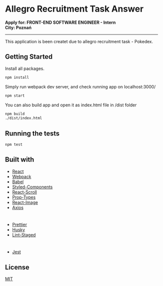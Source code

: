 # Allegro Recruitment Task Answer

**Apply for: FRONT-END SOFTWARE ENGINEER - Intern**  
**City: Poznań**

---

This application is been createt due to allegro recruitment task - Pokedex.

## Getting Started

Install all packages.

```bash
npm install
```

Simply run webpack dev server, and check running app on localhost:3000/

```bash
npm start
```

You can also build app and open it as index.html file in /dist folder

```bash
npm build
./dist/index.html
```

## Running the tests

```bash
npm test
```

## Built with

-   [React](https://reactjs.org/)
-   [Webpack](https://webpack.js.org/)
-   [Babel](https://babeljs.io/)
-   [Styled-Components](https://styled-components.com/)
-   [React-Scroll](https://www.npmjs.com/package/react-scroll)
-   [Prop-Types](https://www.npmjs.com/package/prop-types)
-   [React-Image](https://www.npmjs.com/package/react-image)
-   [Axios](https://github.com/axios/axios)

#

-   [Prettier](https://prettier.io/)
-   [Husky](https://www.npmjs.com/package/husky)
-   [Lint-Staged](https://www.npmjs.com/package/lint-staged)

#

-   [Jest](https://jestjs.io/)

## License

[MIT](https://choosealicense.com/licenses/mit/)
